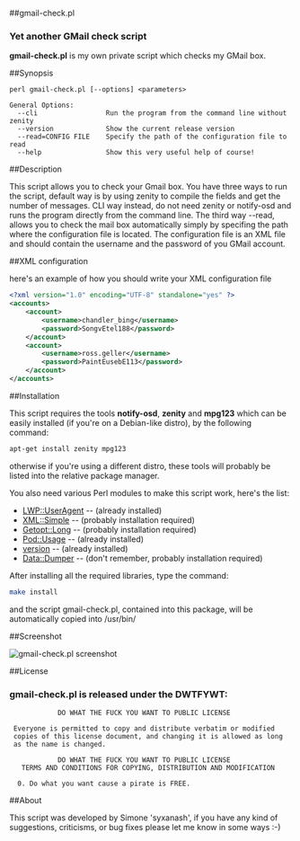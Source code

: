 ##gmail-check.pl
### Yet another GMail check script

**gmail-check.pl** is my own private script which checks my GMail box.

##Synopsis

```
perl gmail-check.pl [--options] <parameters>

General Options:
  --cli                 Run the program from the command line without zenity
  --version             Show the current release version
  --read=CONFIG FILE    Specify the path of the configuration file to read
  --help                Show this very useful help of course!
```

##Description

This script allows you to check your Gmail box. You have three ways to
run the script, default way is by using zenity to compile the fields
and get the number of messages. CLI way instead, do not need zenity or
notify-osd and runs the program directly from the command line. The
third way --read, allows you to check the mail box automatically simply
by specifing the path where the configuration file is located. The
configuration file is an XML file and should contain the username and
the password of you GMail account.

##XML configuration

here's an example of how you should write your XML configuration file

```xml
<?xml version="1.0" encoding="UTF-8" standalone="yes" ?>
<accounts>
    <account>
        <username>chandler_bing</username>
        <password>SongvEtel188</password>
    </account>
    <account>
        <username>ross.geller</username>
        <password>PaintEusebE113</password>
    </account>
</accounts>
```

##Installation

This script requires the tools **notify-osd**, **zenity** and **mpg123** which can be
easily installed (if you're on a Debian-like distro), by the following command:

```sh
apt-get install zenity mpg123
```

otherwise if you're using a different distro, these tools will probably
be listed into the relative package manager.

You also need various Perl modules to make this script work, here's the list:

* [LWP::UserAgent](http://search.cpan.org/~gaas/libwww-perl-6.04/lib/LWP/UserAgent.pm) -- (already installed)
* [XML::Simple](http://search.cpan.org/~grantm/XML-Simple-2.20/lib/XML/Simple.pm) -- (probably installation required)
* [Getopt::Long](http://search.cpan.org/~enrys/POD2-IT-Getopt-Long/lib/POD2/IT/Getopt/Long.pm) -- (probably installation required)
* [Pod::Usage](http://perldoc.perl.org/Pod/Usage.html) -- (already installed)
* [version](http://search.cpan.org/~jpeacock/version-0.99/lib/version.pod) -- (already installed)
* [Data::Dumper](http://search.cpan.org/~smueller/Data-Dumper-2.139/Dumper.pm) -- (don't remember, probably installation required)

After installing all the required libraries, type the command:

```sh
make install
```

and the script gmail-check.pl, contained into this package, will be automatically copied into /usr/bin/

##Screenshot

![gmail-check.pl screenshot](http://i.imgur.com/Pb10fz9.png "gmail-check.pl screenshot")

##License
### gmail-check.pl is released under the DWTFYWT:

```
            DO WHAT THE FUCK YOU WANT TO PUBLIC LICENSE
 
 Everyone is permitted to copy and distribute verbatim or modified
 copies of this license document, and changing it is allowed as long
 as the name is changed.
 
            DO WHAT THE FUCK YOU WANT TO PUBLIC LICENSE
   TERMS AND CONDITIONS FOR COPYING, DISTRIBUTION AND MODIFICATION

  0. Do what you want cause a pirate is FREE.
```

##About

This script was developed by Simone 'syxanash', if you have any kind of suggestions, criticisms, or bug fixes please let me know in some ways :-)